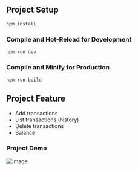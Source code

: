 ## Project Setup

```sh
npm install
```

### Compile and Hot-Reload for Development

```sh
npm run dev
```

### Compile and Minify for Production

```sh
npm run build
```
## Project Feature
 - Add transactions
 - List transactions (history)
 - Delete transactions
 - Balance

### Project Demo
![image](https://github.com/ula-213/-JS-Expense-Tracker/assets/57671333/2877609d-731a-4f07-ac65-14de44ba391c)

